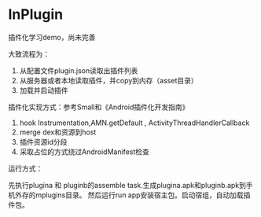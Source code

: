 # InPlugin

插件化学习demo，尚未完善

大致流程为：

1. 从配置文件plugin.json读取出插件列表
2. 从服务器或者本地读取插件，并copy到内存（asset目录）
3. 加载并启动插件


插件化实现方式：参考Small和《Android插件化开发指南》

1. hook Instrumentation,AMN.getDefault , ActivityThreadHandlerCallback
2. merge dex和资源到host
3. 插件资源id分段
4. 采取占位的方式绕过AndroidManifest检查

运行方式：

先执行plugina 和 pluginb的assemble task.生成plugina.apk和pluginb.apk到手机外存的mplugins目录。
然后运行run app安装宿主包。启动宿组，自动加载插件包。

